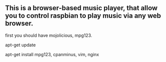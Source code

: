 ## This is a browser-based music player, that allow you to control raspbian to play music via any web browser.


first you should have mojolicious, mpg123.

apt-get update

apt-get install mpg123, cpanminus, vim, nginx

